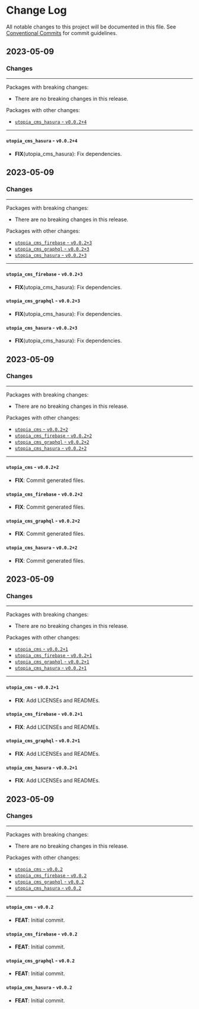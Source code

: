 # Change Log

All notable changes to this project will be documented in this file.
See [Conventional Commits](https://conventionalcommits.org) for commit guidelines.

## 2023-05-09

### Changes

---

Packages with breaking changes:

 - There are no breaking changes in this release.

Packages with other changes:

 - [`utopia_cms_hasura` - `v0.0.2+4`](#utopia_cms_hasura---v0024)

---

#### `utopia_cms_hasura` - `v0.0.2+4`

 - **FIX**(utopia_cms_hasura): Fix dependencies.


## 2023-05-09

### Changes

---

Packages with breaking changes:

 - There are no breaking changes in this release.

Packages with other changes:

 - [`utopia_cms_firebase` - `v0.0.2+3`](#utopia_cms_firebase---v0023)
 - [`utopia_cms_graphql` - `v0.0.2+3`](#utopia_cms_graphql---v0023)
 - [`utopia_cms_hasura` - `v0.0.2+3`](#utopia_cms_hasura---v0023)

---

#### `utopia_cms_firebase` - `v0.0.2+3`

 - **FIX**(utopia_cms_hasura): Fix dependencies.

#### `utopia_cms_graphql` - `v0.0.2+3`

 - **FIX**(utopia_cms_hasura): Fix dependencies.

#### `utopia_cms_hasura` - `v0.0.2+3`

 - **FIX**(utopia_cms_hasura): Fix dependencies.


## 2023-05-09

### Changes

---

Packages with breaking changes:

 - There are no breaking changes in this release.

Packages with other changes:

 - [`utopia_cms` - `v0.0.2+2`](#utopia_cms---v0022)
 - [`utopia_cms_firebase` - `v0.0.2+2`](#utopia_cms_firebase---v0022)
 - [`utopia_cms_graphql` - `v0.0.2+2`](#utopia_cms_graphql---v0022)
 - [`utopia_cms_hasura` - `v0.0.2+2`](#utopia_cms_hasura---v0022)

---

#### `utopia_cms` - `v0.0.2+2`

 - **FIX**: Commit generated files.

#### `utopia_cms_firebase` - `v0.0.2+2`

 - **FIX**: Commit generated files.

#### `utopia_cms_graphql` - `v0.0.2+2`

 - **FIX**: Commit generated files.

#### `utopia_cms_hasura` - `v0.0.2+2`

 - **FIX**: Commit generated files.


## 2023-05-09

### Changes

---

Packages with breaking changes:

 - There are no breaking changes in this release.

Packages with other changes:

 - [`utopia_cms` - `v0.0.2+1`](#utopia_cms---v0021)
 - [`utopia_cms_firebase` - `v0.0.2+1`](#utopia_cms_firebase---v0021)
 - [`utopia_cms_graphql` - `v0.0.2+1`](#utopia_cms_graphql---v0021)
 - [`utopia_cms_hasura` - `v0.0.2+1`](#utopia_cms_hasura---v0021)

---

#### `utopia_cms` - `v0.0.2+1`

 - **FIX**: Add LICENSEs and READMEs.

#### `utopia_cms_firebase` - `v0.0.2+1`

 - **FIX**: Add LICENSEs and READMEs.

#### `utopia_cms_graphql` - `v0.0.2+1`

 - **FIX**: Add LICENSEs and READMEs.

#### `utopia_cms_hasura` - `v0.0.2+1`

 - **FIX**: Add LICENSEs and READMEs.


## 2023-05-09

### Changes

---

Packages with breaking changes:

 - There are no breaking changes in this release.

Packages with other changes:

 - [`utopia_cms` - `v0.0.2`](#utopia_cms---v002)
 - [`utopia_cms_firebase` - `v0.0.2`](#utopia_cms_firebase---v002)
 - [`utopia_cms_graphql` - `v0.0.2`](#utopia_cms_graphql---v002)
 - [`utopia_cms_hasura` - `v0.0.2`](#utopia_cms_hasura---v002)

---

#### `utopia_cms` - `v0.0.2`

 - **FEAT**: Initial commit.

#### `utopia_cms_firebase` - `v0.0.2`

 - **FEAT**: Initial commit.

#### `utopia_cms_graphql` - `v0.0.2`

 - **FEAT**: Initial commit.

#### `utopia_cms_hasura` - `v0.0.2`

 - **FEAT**: Initial commit.

